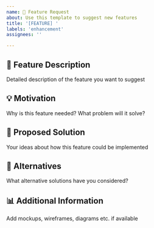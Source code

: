 ```yaml
---
name: 🚀 Feature Request
about: Use this template to suggest new features
title: '[FEATURE] '
labels: 'enhancement'
assignees: ''

---
```


## 🚀 Feature Description
Detailed description of the feature you want to suggest

## 💡 Motivation
Why is this feature needed? What problem will it solve?

## 🎯 Proposed Solution
Your ideas about how this feature could be implemented

## 🔄 Alternatives
What alternative solutions have you considered?

## 📊 Additional Information
Add mockups, wireframes, diagrams etc. if available